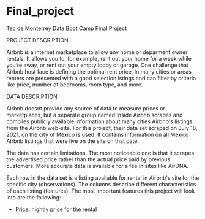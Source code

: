 # Final_project
Tec de Monterrey Data Boot Camp Final Project

PROJECT DESCRIPTION 

Airbnb is a internet marketplace to allow any home or deparment owner rentals, It allows you to, for example, rent out your home for a week while you’re away, or rent out your empty looby or garage. One challenge that Airbnb host face is defining the optimal rent price, In many cities or areas renters are presented with a good selection istings and can filter by criteria like price, number of bedrooms, room type, and more.




DATA DESCRIPTION 

Airbnb doesnt provide any source of data to measure prices or marketplaces, but a separate group named Inside Airbnb scrapes and compiles publicly available information about many cities Airbnb's listings from the Airbnb web-site. 
For this project, their data set scraped on July 18, 2021, on the city of Mexico is used. It contains information on all Mexico Airbnb listings that were live on the site on that date.

The data has certain limitations. The most noticeable one is that it scrapes the advertised price rather than the actual price paid by previous customers. More accurate data is available for a fee in sites like AirDNA.

Each row in the data set is a listing available for rental in Airbnb's site for the specific city (observations). The columns describe different characteristics of each listing (features).
The most important features this project will look into are the following:
- Price: nightly price for the rental






